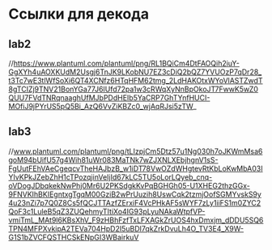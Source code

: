 # Ссылки для декода
## lab2 
//https://www.plantuml.com/plantuml/png/RL1BQiCm4DtFAOQih2iuY-GgXYh4uAOXKUdM2Usgj6TnJK9LKobNU7EZ3cDiQ2bQZ7YVUOzP7qDr28_t3Tc7wE3tlWfSoXi6QT4XCNfz6HTqHFM62tmg_2LdHAKOtxWYoVlASTZwdT8gTCIZj9TNV21BonYGa77J6IUfd72pa1w3cRWqXyNnBpOkoJT7FwwK5wZ0QUU7FVdTNRqnaaghUfMJbPDdHEIb5YaCRP7GhTYnfHUCI-MOfiJ9jPYrUS5pQ5Bi_AzQ6VvZiKBZc0_wjAqRJsi5zTW_ 

## lab3 
//www.plantuml.com/plantuml/png/tLIzpjCm5Dtz57u1Ng030h7oJKWmMsa6goM94bUifU57g4Wih81uWr083MaTNk7wZJXNLXEbjhgnV1sS-FgUutFEhVAeCgeqcvTheHAJbzB_w1iDT78VwOZdWHgtevRtKbLoKwMbA03IYIvKPkJZebZhH1cTPozqjinVeIjId67kLC5TU5oLorLQyeb_cnq-oVDogJDbqkekNwPhj0Mr6U2PKSdgkKvPqBGHGh05-U1XHEG2thzGGx-9FNVKIhBKIEgntxgTgqM00GziB2wPrUuzih8UswCqk2tzmjOofSGMYvskS9y4u23nZi7p7Q0Z8Cs5fQCJTTAzfZErxiF4VcPHkAF5sWYF7zLy1iiFS1m0ZYC2QoF3c1LuleB5qZ3ZUQehmyTItiXo4IG93pLyuNAkaWtpfVP-vmiTmL_MAt9l6KBsXhV_F9zHBhFzfTxLFXAGkZrUOS4hxDmxjm_dDDU5SQ6TPN4MFPXvkipA2TEVa704HpD2I5uBDI7qkZrkDvuLh4O_TV3E4_X9W-G1S1bZVCFQSTHCSkENpGI3WBairkuV
